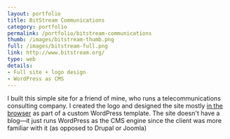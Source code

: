 ```yaml
---
layout: portfolio
title: BitStream Communications
category: portfolio
permalink: /portfolio/bitstream-communications
thumb: /images/bitstream-thumb.png
full: /images/bitstream-full.png
link: http://www.bitstream.org/
type: web
details:
- Full site + logo design
- WordPress as CMS
---
```


I built this simple site for a friend of mine, who runs a telecommunications consulting company. I created the logo and designed the site mostly [in the browser](http://24ways.org/2009/make-your-mockup-in-markup "24 ways: Make Your Mockup in Markup") as part of a custom WordPress template. The site doesn't have a blog—it just runs WordPress as the CMS engine since the client was more familiar with it (as opposed to Drupal or Joomla)